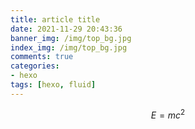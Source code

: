 ```yaml
---
title: article title
date: 2021-11-29 20:43:36
banner_img: /img/top_bg.jpg
index_img: /img/top_bg.jpg
comments: true
categories:
- hexo
tags: [hexo, fluid]
---
```

$$
E=mc^2
$$
